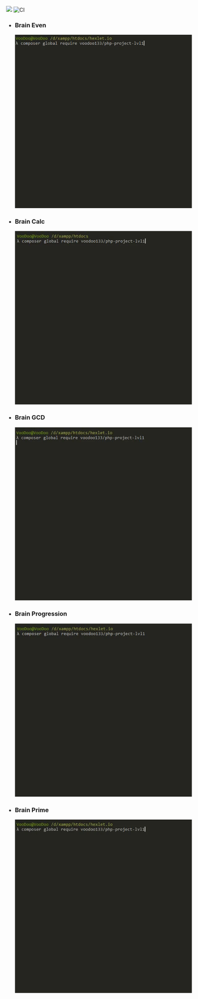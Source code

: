 <a href="https://codeclimate.com/github/voodoo133/php-project-lvl1/maintainability"><img src="https://api.codeclimate.com/v1/badges/eab4ec7228c42d00374f/maintainability" /></a>
![CI](https://github.com/voodoo133/php-project-lvl1/workflows/CI/badge.svg)
<ul>
  <li>
    <h3>Brain Even</h3>
    <a target="_blank" rel="noopener noreferrer" href="/gif/brain-even.gif"><img src="/gif/brain-even.gif" alt="brain-even" style="max-width:100%;"></a>
  </li>
  <li>
    <h3>Brain Calc</h3>
    <a target="_blank" rel="noopener noreferrer" href="/gif/brain-calc.gif"><img src="/gif/brain-calc.gif" alt="brain-calc" style="max-width:100%;"></a>
  </li>
  <li>
    <h3>Brain GCD</h3>
    <a target="_blank" rel="noopener noreferrer" href="/gif/brain-gcd.gif"><img src="/gif/brain-gcd.gif" alt="brain-gcd" style="max-width:100%;"></a>
  </li>
  <li>
    <h3>Brain Progression</h3>
    <a target="_blank" rel="noopener noreferrer" href="/gif/brain-progression.gif"><img src="/gif/brain-progression.gif" alt="brain-progression" style="max-width:100%;"></a>
  </li>
  <li>
    <h3>Brain Prime</h3>
    <a target="_blank" rel="noopener noreferrer" href="/gif/brain-prime.gif"><img src="/gif/brain-prime.gif" alt="brain-prime" style="max-width:100%;"></a>
  </li>
</ul>